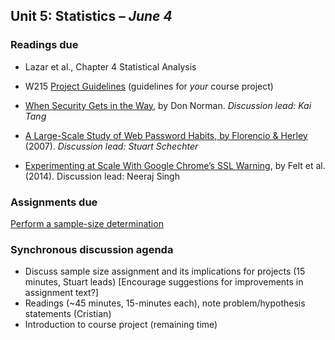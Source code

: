 ## Unit 5: Statistics – *June 4*

### Readings due

  - Lazar et al., Chapter 4 Statistical Analysis

  - W215 [<span class="underline">Project Guidelines</span>](/project/)
    (guidelines for *your* course project)

  - [<span class="underline">When Security Gets in the Way</span>](https://jnd.org/when_security_gets_in_the_way/), by Don Norman. *Discussion lead: Kai Tang*

  - [<span class="underline">A Large-Scale Study of Web Password Habits, by Florencio & Herley</span>](https://cormac.herley.org/docs/www2007.pdf) (2007). *Discussion lead: Stuart Schechter*

  - [<span class="underline">Experimenting at Scale With Google Chrome’s SSL Warning</span>](https://static.googleusercontent.com/media/research.google.com/en//pubs/archive/41927.pdf), by Felt et al. (2014). Discussion lead: Neeraj Singh

### Assignments due

[Perform a sample-size determination](/assignments/sample.size.md)

### Synchronous discussion agenda

  - Discuss sample size assignment and its implications for projects (15 minutes, Stuart leads) \[Encourage suggestions for improvements in assignment text?\]
  - Readings (\~45 minutes, 15-minutes each), note problem/hypothesis statements (Cristian)
  - Introduction to course project (remaining time)

